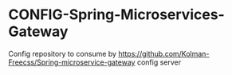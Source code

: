 # CONFIG-Spring-Microservices-Gateway
Config repository to consume by https://github.com/Kolman-Freecss/Spring-microservice-gateway config server
